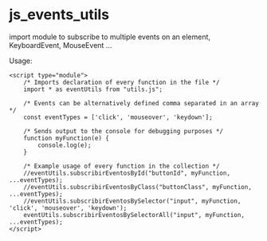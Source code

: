 # js_events_utils
import module to subscribe to multiple events on an element, KeyboardEvent, MouseEvent ...


Usage:

    <script type="module">
        /* Imports declaration of every function in the file */
        import * as eventUtils from "utils.js";
    
        /* Events can be alternatively defined comma separated in an array */
        const eventTypes = ['click', 'mouseover', 'keydown'];
    
        /* Sends output to the console for debugging purposes */
        function myFunction(e) {
            console.log(e);
        }
    
        /* Example usage of every function in the collection */
        //eventUtils.subscribirEventosById("buttonId", myFunction, ...eventTypes);
        //eventUtils.subscribirEventosByClass("buttonClass", myFunction, ...eventTypes);
        //eventUtils.subscribirEventosBySelector("input", myFunction, 'click', 'mouseover', 'keydown');
        eventUtils.subscribirEventosBySelectorAll("input", myFunction, ...eventTypes);
    </script>

